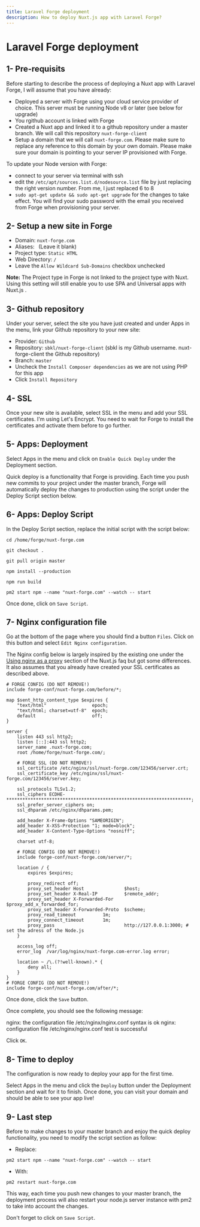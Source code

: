 ```yaml
---
title: Laravel Forge deployment
description: How to deploy Nuxt.js app with Laravel Forge?
---
```


# Laravel Forge deployment

## 1- Pre-requisits

Before starting to describe the process of deploying a Nuxt app with Laravel Forge, I will assume that you have already:

* Deployed a server with Forge using your cloud service provider of choice. This server must be running Node v8 or later (see below for upgrade)
* You rgithub account is linked with Forge
* Created a Nuxt app and linked it to a github repository under a master branch. We will call this repository `nuxt-forge-client` 
* Setup a domain that we will call `nuxt-forge.com`. Please make sure to replace any reference to this domain by your own domain. Please make sure your domain is pointing to your server IP provisioned with Forge.

To update your Node version with Forge:
* connect to your server via terminal with ssh
* edit the `/etc/apt/sources.list.d/nodesource.list` file by just replacing the right version number. From me, I just replaced 6 to 8
* `sudo apt-get update && sudo apt-get upgrade` for the changes to take effect. You will find your sudo password with the email you received from Forge when provisioning your server.

## 2- Setup a new site in Forge

* Domain: `nuxt-forge.com`
* Aliases: ` `(Leave it  blank)
* Project type: `Static HTML`
* Web Directory: `/`
* Leave the `Allow Wildcard Sub-Domains` checkbox unchecked

**Note:** The Project type in Forge is not linked to the project type with Nuxt. Using this setting will still enable you to use SPA and Universal apps with Nuxt.js . 

## 3- Github repository

Under your server, select the site you have just created and under Apps in the menu, link your Github repository to your new site:
* Provider: `Github`
* Repository: `sbkl/nuxt-forge-client` (sbkl is my Github username. nuxt-forge-client the Github repository)
* Branch: `master`
* Uncheck the `Install Composer dependencies` as we are not using PHP for this app
* Click `Install Repository`

## 4- SSL

Once your new site is available, select SSL in the menu and add your SSL certificates. I'm using Let's Encrypt. You need to wait for Forge to install the certificates and activate them before to go further.

## 5- Apps: Deployment

Select Apps in the menu and click on `Enable Quick Deploy` under the Deployment section.

Quick deploy is a functionality that Forge is providing. Each time you push new commits to your project under the master branch, Forge will automatically deploy the changes to production using the script under the Deploy Script section below.

## 6- Apps: Deploy Script

In the Deploy Script section, replace the initial script with the script below:

```
cd /home/forge/nuxt-forge.com

git checkout .

git pull origin master

npm install --production

npm run build

pm2 start npm --name "nuxt-forge.com" --watch -- start
```
Once done, click on `Save Script`.

## 7- Nginx configuration file

Go at the bottom of the page where you should find a button `Files`. Click on this button and select `Edit Nginx configuration`.

The Nginx config below is largely inspired by the existing one under the [Using nginx as a proxy](https://nuxtjs.org/faq/nginx-proxy) section of the Nuxt.js faq but got some differences. It also assumes that you already have created your SSL certificates as described above.

```
# FORGE CONFIG (DO NOT REMOVE!)
include forge-conf/nuxt-forge.com/before/*;

map $sent_http_content_type $expires {
    "text/html"                 epoch;
    "text/html; charset=utf-8"  epoch;
    default                     off;
}
        
server {
    listen 443 ssl http2;
    listen [::]:443 ssl http2;
    server_name .nuxt-forge.com;
    root /home/forge/nuxt-forge.com/;

    # FORGE SSL (DO NOT REMOVE!)
    ssl_certificate /etc/nginx/ssl/nuxt-forge.com/123456/server.crt;
    ssl_certificate_key /etc/nginx/ssl/nuxt-forge.com/123456/server.key;

    ssl_protocols TLSv1.2;
    ssl_ciphers ECDHE-*********************************************************************;
    ssl_prefer_server_ciphers on;
    ssl_dhparam /etc/nginx/dhparams.pem;

    add_header X-Frame-Options "SAMEORIGIN";
    add_header X-XSS-Protection "1; mode=block";
    add_header X-Content-Type-Options "nosniff";

    charset utf-8;

    # FORGE CONFIG (DO NOT REMOVE!)
    include forge-conf/nuxt-forge.com/server/*;

    location / {
        expires $expires;

        proxy_redirect off;
        proxy_set_header Host               $host;
        proxy_set_header X-Real-IP          $remote_addr;
        proxy_set_header X-Forwarded-For    $proxy_add_x_forwarded_for;
        proxy_set_header X-Forwarded-Proto  $scheme;
        proxy_read_timeout          1m;
        proxy_connect_timeout       1m;
        proxy_pass                          http://127.0.0.1:3000; # set the adress of the Node.js
    }

    access_log off;
    error_log  /var/log/nginx/nuxt-forge.com-error.log error;

    location ~ /\.(?!well-known).* {
        deny all;
    }
}
# FORGE CONFIG (DO NOT REMOVE!)
include forge-conf/nuxt-forge.com/after/*;
```
Once done, click the `Save` button.

Once complete, you should see the following message:

nginx: the configuration file /etc/nginx/nginx.conf syntax is ok
nginx: configuration file /etc/nginx/nginx.conf test is successful

Click `OK`.

## 8- Time to deploy

The configuration is now ready to deploy your app for the first time.

Select Apps in the menu and click the `Deploy` button under the Deployment section and wait for it to finish. Once done, you can visit your domain and should be able to see your app live!

## 9- Last step

Before to make changes to your master branch and enjoy the quick deploy functionality, you need to modify the script section as follow:

* Replace:

`pm2 start npm --name "nuxt-forge.com" --watch -- start`

* With:

`pm2 restart nuxt-forge.com`

This way, each time you push new changes to your master branch, the deployment process will also restart your node.js server instance with pm2 to take into account the changes.

Don't forget to click on `Save Script`.

